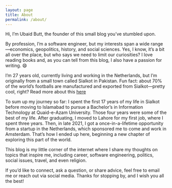 ```yaml
---
layout: page
title: About
permalink: /about/
---
```


Hi, I’m Ubaid Butt, the founder of this small blog you’ve stumbled upon.

By profession, I’m a software engineer, but my interests span a wide range—economics, geopolitics, history, and social sciences. Yes, I know, it’s a bit all over the place, but who says we need to limit our curiosities? I love reading books and, as you can tell from this blog, I also have a passion for writing. 😄

I’m 27 years old, currently living and working in the Netherlands, but I’m originally from a small town called Sialkot in Pakistan. Fun fact: about 70% of the world’s footballs are manufactured and exported from Sialkot—pretty cool, right? Read more about this [here](https://www.businessinsider.com/most-of-the-worlds-soccer-balls-are-made-in-pakistan-2022-12?international=true&r=US&IR=T)

To sum up my journey so far: I spent the first 17 years of my life in Sialkot before moving to Islamabad to pursue a Bachelor’s in Information Technology at Quaid-e-Azam University. Those four years were some of the best of my life. After graduating, I moved to Lahore for my first job, where I spent three years. Then, in late 2021, I got a once-in-a-lifetime opportunity from a startup in the Netherlands, which sponsored me to come and work in Amsterdam. That’s how I ended up here, beginning a new chapter of exploring this part of the world.

This blog is my little corner of the internet where I share my thoughts on topics that inspire me, including career, software engineering, politics, social issues, travel, and even religion.

If you’d like to connect, ask a question, or share advice, feel free to email me or reach out via social media. Thanks for stopping by, and I wish you all the best!
